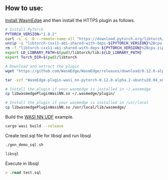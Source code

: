 ## How to use:

[Install WasmEdge](https://wasmedge.org/book/en/quick_start/install.html) and then install the HTTPS plugin as follows.

```bash
# Install PyTorch
PYTORCH_VERSION="1.8.2"
curl -s -L -O --remote-name-all "https://download.pytorch.org/libtorch/lts/1.8/cpu/libtorch-cxx11-abi-shared-with-deps-${PYTORCH_VERSION}%2Bcpu.zip"
unzip -q "libtorch-cxx11-abi-shared-with-deps-${PYTORCH_VERSION}%2Bcpu.zip"
rm -f "libtorch-cxx11-abi-shared-with-deps-${PYTORCH_VERSION}%2Bcpu.zip"
export LD_LIBRARY_PATH=$(pwd)/libtorch/lib:${LD_LIBRARY_PATH}
export Torch_DIR=$(pwd)/libtorch

# Download and extract the plugin
wget "https://github.com/WasmEdge/WasmEdge/releases/download/0.12.0-alpha.2/WasmEdge-plugin-wasi_nn-pytorch-0.12.0-alpha.2-ubuntu20.04_x86_64.tar.gz"

tar -xzf "WasmEdge-plugin-wasi_nn-pytorch-0.12.0-alpha.2-ubuntu20.04_x86_64.tar.gz"

# Install the plugin if your wasmedge is installed in ~/.wasmedge
cp libwasmedgePluginWasiNN.so ~/.wasmedge/plugin/

# Install the plugin if your wasmedge is installed in /usr/local
cp libwasmedgePluginWasiNN.so /usr/local/lib/wasmedge/
```

Build the [WASI NN UDF](src/main.rs) example.

```bash
cargo wasi build --release
```

Create test.sql file for libsql and run libsql
```bash
./gen_demo_sql.sh

libsql
```

Execute in libsql
```sql
> .read test.sql
```
